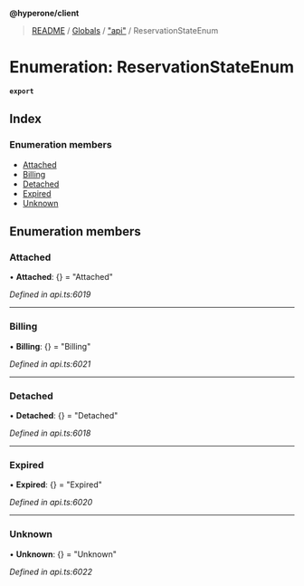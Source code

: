 **@hyperone/client**

> [README](../README.md) / [Globals](../globals.md) / ["api"](../modules/_api_.md) / ReservationStateEnum

# Enumeration: ReservationStateEnum

**`export`** 

## Index

### Enumeration members

* [Attached](_api_.reservationstateenum.md#attached)
* [Billing](_api_.reservationstateenum.md#billing)
* [Detached](_api_.reservationstateenum.md#detached)
* [Expired](_api_.reservationstateenum.md#expired)
* [Unknown](_api_.reservationstateenum.md#unknown)

## Enumeration members

### Attached

•  **Attached**: {} = "Attached"

*Defined in api.ts:6019*

___

### Billing

•  **Billing**: {} = "Billing"

*Defined in api.ts:6021*

___

### Detached

•  **Detached**: {} = "Detached"

*Defined in api.ts:6018*

___

### Expired

•  **Expired**: {} = "Expired"

*Defined in api.ts:6020*

___

### Unknown

•  **Unknown**: {} = "Unknown"

*Defined in api.ts:6022*
